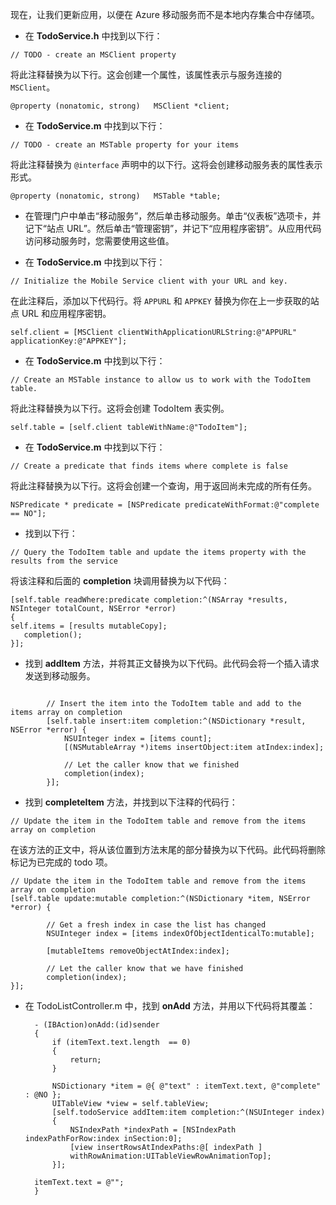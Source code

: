 
现在，让我们更新应用，以便在 Azure 移动服务而不是本地内存集合中存储项。

* 在 **TodoService.h** 中找到以下行：

```
// TODO - create an MSClient property
```

将此注释替换为以下行。这会创建一个属性，该属性表示与服务连接的 `MSClient`。

```
@property (nonatomic, strong)   MSClient *client;
```


* 在 **TodoService.m** 中找到以下行：

```
// TODO - create an MSTable property for your items
```

将此注释替换为 `@interface` 声明中的以下行。这将会创建移动服务表的属性表示形式。

```
@property (nonatomic, strong)   MSTable *table;
```


* 在管理门户中单击“移动服务”，然后单击移动服务。单击“仪表板”选项卡，并记下“站点 URL”。然后单击“管理密钥”，并记下“应用程序密钥”。从应用代码访问移动服务时，您需要使用这些值。


* 在 **TodoService.m** 中找到以下行：

```
// Initialize the Mobile Service client with your URL and key.
```

在此注释后，添加以下代码行。将 `APPURL` 和 `APPKEY` 替换为你在上一步获取的站点 URL 和应用程序密钥。

```
self.client = [MSClient clientWithApplicationURLString:@"APPURL" applicationKey:@"APPKEY"];
```


* 在 **TodoService.m** 中找到以下行：

```
// Create an MSTable instance to allow us to work with the TodoItem table.
```

将此注释替换为以下行。这将会创建 TodoItem 表实例。

```
self.table = [self.client tableWithName:@"TodoItem"];
```


* 在 **TodoService.m** 中找到以下行：

```
// Create a predicate that finds items where complete is false
```

将此注释替换为以下行。这将会创建一个查询，用于返回尚未完成的所有任务。

```
NSPredicate * predicate = [NSPredicate predicateWithFormat:@"complete == NO"];
```


* 找到以下行：

```
// Query the TodoItem table and update the items property with the results from the service
```

将该注释和后面的 **completion** 块调用替换为以下代码：

```
[self.table readWhere:predicate completion:^(NSArray *results, NSInteger totalCount, NSError *error)
{
self.items = [results mutableCopy];
   completion();
}];
```


* 找到 **addItem** 方法，并将其正文替换为以下代码。此代码会将一个插入请求发送到移动服务。

```

        // Insert the item into the TodoItem table and add to the items array on completion
        [self.table insert:item completion:^(NSDictionary *result, NSError *error) {
            NSUInteger index = [items count];
            [(NSMutableArray *)items insertObject:item atIndex:index];

            // Let the caller know that we finished
            completion(index);
        }];
```


* 找到 **completeItem** 方法，并找到以下注释的代码行：

```
// Update the item in the TodoItem table and remove from the items array on completion
```

在该方法的正文中，将从该位置到方法末尾的部分替换为以下代码。此代码将删除标记为已完成的 todo 项。


	// Update the item in the TodoItem table and remove from the items array on completion
	[self.table update:mutable completion:^(NSDictionary *item, NSError *error) {

            // Get a fresh index in case the list has changed
            NSUInteger index = [items indexOfObjectIdenticalTo:mutable];

            [mutableItems removeObjectAtIndex:index];

    		// Let the caller know that we have finished
    		completion(index);
	}];



* 在 TodoListController.m 中，找到 **onAdd** 方法，并用以下代码将其覆盖：


		- (IBAction)onAdd:(id)sender
		{
    		if (itemText.text.length  == 0)
    		{
        		return;
    		}

          	NSDictionary *item = @{ @"text" : itemText.text, @"complete" : @NO };
          	UITableView *view = self.tableView;
          	[self.todoService addItem:item completion:^(NSUInteger index)
          	{
              	NSIndexPath *indexPath = [NSIndexPath indexPathForRow:index inSection:0];
              	[view insertRowsAtIndexPaths:@[ indexPath ]
                withRowAnimation:UITableViewRowAnimationTop];
          	}];

    	itemText.text = @"";
		}


<!---HONumber=71-->